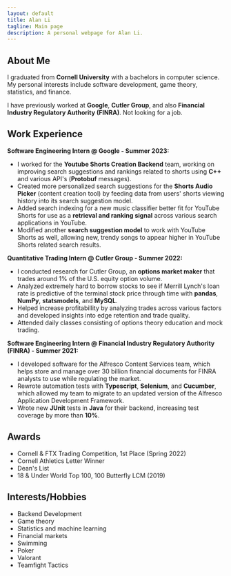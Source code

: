 ```yaml
---
layout: default
title: Alan Li
tagline: Main page
description: A personal webpage for Alan Li.
---
```


## About Me
I graduated from **Cornell University** with a bachelors in computer science. My personal interests include software development, game theory, statistics, and finance.

I have previously worked at **Google**, **Cutler Group**, and also **Financial Industry Regulatory Authority (FINRA)**. Not looking for a job.

## Work Experience
**Software Engineering Intern @ Google - Summer 2023:**
- I worked for the **Youtube Shorts Creation Backend** team, working on improving search suggestions and rankings related to shorts using **C++** and various API's (**Protobuf** messages).
- Created more personalized search suggestions for the **Shorts Audio Picker** (content creation tool) by feeding data from users' shorts viewing history into its search suggestion model.
- Added search indexing for a new music classifier better fit for YouTube Shorts for use as a **retrieval and ranking signal** across various search applications in YouTube.
- Modified another **search suggestion model** to work with YouTube Shorts as well, allowing new, trendy songs to appear higher in YouTube Shorts related search results.

**Quantitative Trading Intern @ Cutler Group - Summer 2022:**
- I conducted research for Cutler Group, an **options market maker** that trades around 1% of the U.S. equity option volume.
- Analyzed extremely hard to borrow stocks to see if Merrill Lynch's loan rate is predictive of the terminal stock price through time with **pandas**, **NumPy**, **statsmodels**, and **MySQL**.
- Helped increase profitabillity by analyzing trades across various factors and developed insights into edge retention and trade quality.
- Attended daily classes consisting of options theory education and mock trading.

**Software Engineering Intern @ Financial Industry Regulatory Authority (FINRA) - Summer 2021:**
- I developed software for the Alfresco Content Services team, which helps store and manage over 30 billion financial documents for FINRA analysts to use while regulating the market.
- Rewrote automation tests with **Typescript**, **Selenium**, and **Cucumber**, which allowed my team to migrate to an updated version of the Alfresco Application Development Framework.
- Wrote new **JUnit** tests in **Java** for their backend, increasing test coverage by more than **10%**.

## Awards
- Cornell & FTX Trading Competition, 1st Place (Spring 2022)
- Cornell Athletics Letter Winner
- Dean's List
- 18 & Under World Top 100, 100 Butterfly LCM (2019)

## Interests/Hobbies
- Backend Development
- Game theory
- Statistics and machine learning
- Financial markets
- Swimming
- Poker 
- Valorant
- Teamfight Tactics